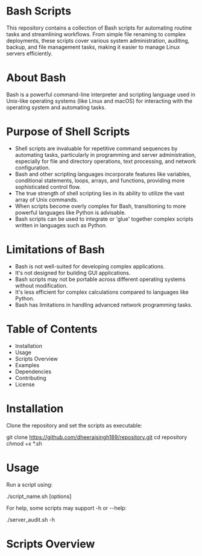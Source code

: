 # Bash Scripts

This repository contains a collection of Bash scripts for automating routine tasks and streamlining workflows. From simple file renaming to complex deployments, these scripts cover various system administration, auditing, backup, and file management tasks, making it easier to manage Linux servers efficiently.

# About Bash
Bash is a powerful command-line interpreter and scripting language used in Unix-like operating systems (like Linux and macOS) for interacting with the operating system and automating tasks.

# Purpose of Shell Scripts
* Shell scripts are invaluable for repetitive command sequences by automating tasks, particularly in programming and server administration, especially for file and directory operations, text processing, and network configuration.
* Bash and other scripting languages incorporate features like variables, conditional statements, loops, arrays, and functions, providing more sophisticated control flow.
* The true strength of shell scripting lies in its ability to utilize the vast array of Unix commands.
* When scripts become overly complex for Bash, transitioning to more powerful languages like Python is advisable.
* Bash scripts can be used to integrate or 'glue' together complex scripts written in languages such as Python.

# Limitations of Bash
* Bash is not well-suited for developing complex applications.
* It's not designed for building GUI applications.
* Bash scripts may not be portable across different operating systems without modification.
* It's less efficient for complex calculations compared to languages like Python.
* Bash has limitations in handling advanced network programming tasks.

# Table of Contents
* Installation
* Usage
* Scripts Overview
* Examples
* Dependencies
* Contributing
* License

# Installation
Clone the repository and set the scripts as executable:

git clone https://github.com/dheerajsingh189/repository.git
 cd repository
 chmod +x *.sh

# Usage
 Run a script using:

./script_name.sh [options]

 For help, some scripts may support -h or --help:

 ./server_audit.sh -h

# Scripts Overview

 
